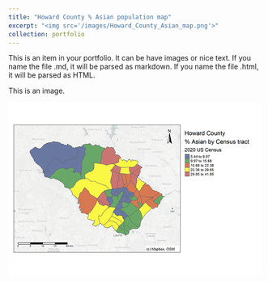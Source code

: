 ```yaml
---
title: "Howard County % Asian population map"
excerpt: "<img src='/images/Howard_County_Asian_map.png'>"
collection: portfolio
---
```


This is an item in your portfolio. It can be have images or nice text. If you name the file .md, it will be parsed as markdown. If you name the file .html, it will be parsed as HTML. 

This is an image.

![Howard County % Asian population map](/images/Howard_County_Asian_map.png "Howard County % Asian population map")
